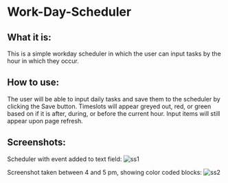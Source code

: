 # Work-Day-Scheduler

## What it is:

This is a simple workday scheduler in which the user can input tasks by the hour in which they occur.

## How to use:

The user will be able to input daily tasks and save them to the scheduler by clicking the Save button. Timeslots will appear greyed out, red, or green based on if it is after, during, or before the current hour. Input items will still appear upon page refresh.

## Screenshots:

Scheduler with event added to text field:
![ss1](https://user-images.githubusercontent.com/48900910/119048135-d1b82b80-b98c-11eb-9972-bc4f26555a84.PNG)

Screenshot taken between 4 and 5 pm, showing color coded blocks:
![ss2](https://user-images.githubusercontent.com/48900910/119048242-f6140800-b98c-11eb-9e7a-a1bc79c15888.PNG)

